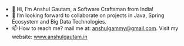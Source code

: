 - 👋 Hi, I’m Anshul Gautam, a Software Craftsman from India!
- 👀 I’m looking forward to collaborate on projects in Java, Spring Ecosystem and Big Data Technologies.
- 📫 How to reach me? mail me at: anshulgammy@gmail.com. Visit my website: www.anshulgautam.in

<!---
anshulgammy/anshulgammy is a ✨ special ✨ repository because its `README.md` (this file) appears on your GitHub profile.
You can click the Preview link to take a look at your changes.
--->
